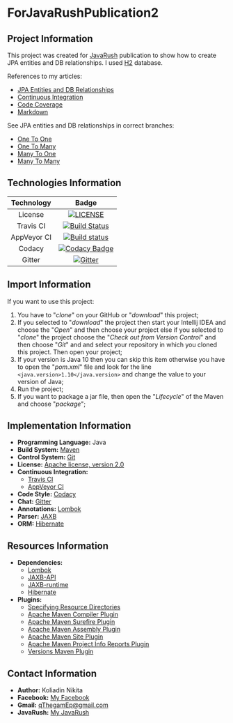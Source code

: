 # ForJavaRushPublication2

## Project Information
This project was created for [JavaRush](https://javarush.ru/) publication to show how to create JPA entities and DB relationships. I used [H2](http://www.h2database.com/html/main.html) database.

References to my articles:
* [JPA Entities and DB Relationships](https://javarush.ru/groups/posts/1982-jpa-entities--db-relationships)
* [Continuous Integration](https://javarush.ru/groups/posts/594-continuous-integration)
* [Code Coverage](https://javarush.ru/groups/posts/602-codecov)
* [Markdown](https://javarush.ru/groups/posts/612-markdown)

See JPA entities and DB relationships in correct branches:
* [One To One](https://github.com/qThegamEp/ForJavaRushPublication2/tree/OneToOne)
* [One To Many](https://github.com/qThegamEp/ForJavaRushPublication2/tree/OneToMany)
* [Many To One](https://github.com/qThegamEp/ForJavaRushPublication2/tree/ManyToOne)
* [Many To Many](https://github.com/qThegamEp/ForJavaRushPublication2/tree/ManyToMany)

## Technologies Information
| Technology     | Badge |
|:--------------:|:-----:|
| License        | [![LICENSE](https://img.shields.io/badge/LICENSE-Apache%202.0-blue.svg)](LICENSE) |
| Travis CI      | [![Build Status](https://travis-ci.org/qThegamEp/ForJavaRushPublication2.svg?branch=master)](https://travis-ci.org/qThegamEp/ForJavaRushPublication2) |
| AppVeyor CI    | [![Build status](https://ci.appveyor.com/api/projects/status/j5pkkjxsoygt6455/branch/master?svg=true)](https://ci.appveyor.com/project/qThegamEp/forjavarushpublication2/branch/master) |
| Codacy         | [![Codacy Badge](https://api.codacy.com/project/badge/Grade/66775034faf740e8bb1b7c41897366a6)](https://www.codacy.com/app/qThegamEp/ForJavaRushPublication2?utm_source=github.com&amp;utm_medium=referral&amp;utm_content=qThegamEp/ForJavaRushPublication2&amp;utm_campaign=Badge_Grade) |
| Gitter         | [![Gitter](https://badges.gitter.im/qThegamEp/ForJavaRushPublication2.svg)](https://gitter.im/qThegamEp/ForJavaRushPublication2?utm_source=badge&utm_medium=badge&utm_campaign=pr-badge) |

## Import Information
If you want to use this project:
1. You have to "*clone*" on your GitHub or "*download*" this project;
2. If you selected to "*download*" the project then start your Intellij IDEA and choose the "*Open*" and then choose your project else if you selected to "*clone*" the project choose the "*Check out from Version Control*" and then choose "*Git*" and and select your repository in which you cloned this project. Then open your project;
3. If your version is Java 10 then you can skip this item otherwise you have to open the "*pom.xml*" file and look for the line `<java.version>1.10</java.version>` and change the value to your version of Java;
4. Run the project;
5. If you want to package a jar file, then open the "*Lifecycle*" of the Maven and choose "*package*";

## Implementation Information
* **Programming Language:** Java
* **Build System:** [Maven](https://maven.apache.org/)
* **Control System:** [Git](https://git-scm.com/)
* **License:** [Apache license, version 2.0](http://www.apache.org/licenses/LICENSE-2.0)
* **Continuous Integration:**
    * [Travis CI](https://travis-ci.org/)
    * [AppVeyor CI](https://ci.appveyor.com)
* **Code Style:** [Codacy](https://www.codacy.com/)
* **Chat:** [Gitter](https://gitter.im/)
* **Annotations:** [Lombok](https://projectlombok.org/)
* **Parser:** [JAXB](https://docs.oracle.com/javase/tutorial/jaxb/)
* **ORM:** [Hibernate](http://hibernate.org/)

## Resources Information
* **Dependencies:**
	* [Lombok](https://mvnrepository.com/artifact/org.projectlombok/lombok)
    * [JAXB-API](https://mvnrepository.com/artifact/javax.xml.bind/jaxb-api)
    * [JAXB-runtime](https://mvnrepository.com/artifact/org.glassfish.jaxb/jaxb-runtime)
    * [Hibernate](https://mvnrepository.com/artifact/org.hibernate/hibernate-core)
* **Plugins:**
    * [Specifying Resource Directories](https://maven.apache.org/plugins/maven-resources-plugin/examples/resource-directory.html)
    * [Apache Maven Compiler Plugin](https://maven.apache.org/plugins/maven-compiler-plugin/)
    * [Apache Maven Surefire Plugin](https://maven.apache.org/components/surefire/maven-surefire-plugin/)
    * [Apache Maven Assembly Plugin](http://maven.apache.org/plugins/maven-assembly-plugin/)
    * [Apache Maven Site Plugin](https://maven.apache.org/plugins/maven-site-plugin/)
    * [Apache Maven Project Info Reports Plugin](https://maven.apache.org/plugins/maven-project-info-reports-plugin/)
    * [Versions Maven Plugin](http://www.mojohaus.org/versions-maven-plugin/)

## Contact Information
* **Author:** Koliadin Nikita
* **Facebook:** [My Facebook](https://www.facebook.com/koliadin.nikita)
* **Gmail:** qThegamEp@gmail.com
* **JavaRush:** [My JavaRush](https://javarush.ru/users/1324097)
